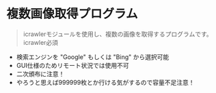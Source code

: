 # 複数画像取得プログラム
> icrawlerモジュールを使用し、複数の画像を取得するプログラムです。
> icrawler必須
  
* 検索エンジンを "Google" もしくは "Bing" から選択可能
* GUI仕様のためリモート状況では使用不可
* 二次頒布に注意！
* やろうと思えば999999枚とか行ける気がするので容量不足注意！
